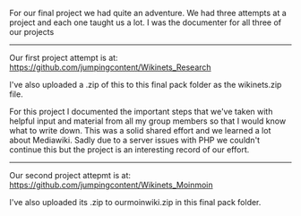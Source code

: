 For our final project we had quite an adventure. We had three attempts at a project and each one taught us a lot. I was the documenter for 
all three of our projects 

------------------------------------------

Our first project attempt is at: https://github.com/jumpingcontent/Wikinets_Research

I've also uploaded a .zip of this to this final pack folder as the wikinets.zip file.

For this project I documented the important steps that we've taken with helpful input and material from all my group members so that I would know what to write down. This was a solid shared effort and we learned a lot about Mediawiki. Sadly due to a server issues with PHP we couldn't continue this but the project is an interesting record of our effort.

------------------------------------------

Our second project attepmt is at: https://github.com/jumpingcontent/Wikinets_Moinmoin

I've also uploaded its .zip to ourmoinwiki.zip in this final pack folder.


